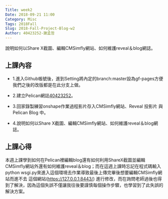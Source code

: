 ```yaml
---
Title: week2
Date: 2018-09-21 11:00
Category: Misc
Tags: 2018Fall
Slug: 2018-Fall-Project-Blog-w2
Author: 40423252-謝孟哲
---
```


說明如何以Share X截圖、編輯CMSimfly網站、如何維護reveal＆blog網誌。

<!-- PELICAN_END_SUMMARY -->

上課內容
----

* 1.進入Github帳號後，進到Setting將內定的branch:master設為gf-pages方便我們之後的改版都是在此分支上做。

* 2.建立Pelican網誌[40423252](https://mdecadp2018.github.io/site-40423252/blog/)。

* 3.回家錄製練習onshape作業過程影片存入CMSimfly網站、Reveal 投影片 與 Pelican Blog 中。

* 4.說明如何以Share X截圖、編輯CMSimfly網站、如何維護reveal＆blog網誌。

上課心得
----

本週上課學到如何在Pelican裡編輯blog還有如何利用ShareX截圖並編輯CMSimfly網站外還有如何維護reveal＆blog；而在這週上課時忘記在程式碼輸入python wsgi.py來進入這個環境去作業導致最後上傳完畢後想要編輯CMSimfly網站而進不去 這個網站(https://127.0.0.1:8443/) 進行修改，而在詢問老師過後也得到了解決，因為這個失誤不僅讓我往後要謹慎每個操作步驟，也學習到了此失誤的解決方案。


